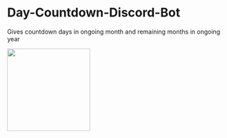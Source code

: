 # Day-Countdown-Discord-Bot
Gives countdown days in ongoing month and remaining months in ongoing year

[<img src="https://open.autocode.com/static/images/open.svg?" width="192">](https://open.autocode.com/)
